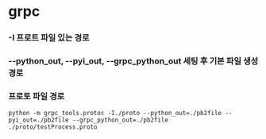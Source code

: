 # grpc
### -I 프로트 파일 있는 경로 
### --python_out, --pyi_out, --grpc_python_out 세팅 후 기본 파일 생성 경로
### 프로토 파일 경로
    python -m grpc_tools.protoc -I./proto --python_out=./pb2file --pyi_out=./pb2file --grpc_python_out=./pb2file ./proto/testProcess.proto